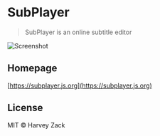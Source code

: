 # SubPlayer

> SubPlayer is an online subtitle editor

![Screenshot](./images/screenshot6.png)

## Homepage

[https://subplayer.js.org](https://subplayer.js.org)

## License

MIT © Harvey Zack
